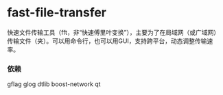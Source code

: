 # fast-file-transfer
快速文件传输工具（fft，非“快速傅里叶变换”），主要为了在局域网（或广域网）传输文件（夹）。可以用命令行，也可以用GUI，支持跨平台，动态调整传输速率。

### 依赖
gflag 
glog
dtlib
boost-network
qt
